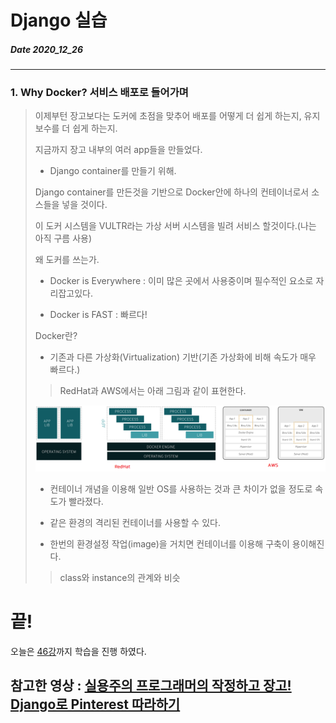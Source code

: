 # Django 실습
##### Date 2020_12_26
---
### 1. Why Docker? 서비스 배포로 들어가며
> 이제부턴 장고보다는 도커에 초점을 맞추어 배포를 어떻게 더 쉽게 하는지, 유지보수를 더 쉽게 하는지.
> 
> 지금까지 장고 내부의 여러 app들을 만들었다.
> - Django container를 만들기 위해.
> 
> Django container를 만든것을 기반으로 Docker안에 하나의 컨테이너로서 소스들을 넣을 것이다.
> 
> 이 도커 시스템을 VULTR라는 가상 서버 시스템을 빌려 서비스 할것이다.(나는 아직 구름 사용)
> 
> 왜 도커를 쓰는가.
> - Docker is Everywhere : 이미 많은 곳에서 사용중이며 필수적인 요소로 자리잡고있다.
> 
> - Docker is FAST : 빠르다!
> 
> Docker란?
> - 기존과 다른 가상화(Virtualization) 기반(기존 가상화에 비해 속도가 매우 빠르다.)
>>  RedHat과 AWS에서는 아래 그림과 같이 표현한다.
> 
> ![docker](./image/Django30/Django_30_1.png)
> 
> - 컨테이너 개념을 이용해 일반 OS를 사용하는 것과 큰 차이가 없을 정도로 속도가 빨라졌다.
> 
> - 같은 환경의 격리된 컨테이너를 사용할 수 있다.
> 
> - 한번의 환경설정 작업(image)을 거치면 컨테이너를 이용해 구축이 용이해진다.
>>  class와 instance의 관계와 비슷
# 끝! 
오늘은 [46강](https://www.youtube.com/watch?v=PqMKZ-taMvI&list=PLQFurmxCuZ2RVfilzQB5rCGWuODBf4Qjo&index=46)까지 학습을 진행 하였다.
## 참고한 영상 : [실용주의 프로그래머의 작정하고 장고! Django로 Pinterest 따라하기](https://www.youtube.com/playlist?list=PLQFurmxCuZ2RVfilzQB5rCGWuODBf4Qjo)
